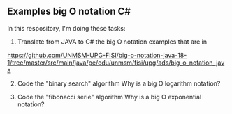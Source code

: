 Examples big O notation C#
-------------------------

In this respository, I'm doing these tasks:

1. Translate from JAVA to C# the big O notation examples that are in  

https://github.com/UNMSM-UPG-FISI/big-o-notation-java-18-1/tree/master/src/main/java/pe/edu/unmsm/fisi/upg/ads/big_o_notation_java

2. Code the "binary search" algorithm
   Why is a big O logarithm notation?
  
3. Code the "fibonacci serie" algorithm
  Why is a big O exponential notation?

